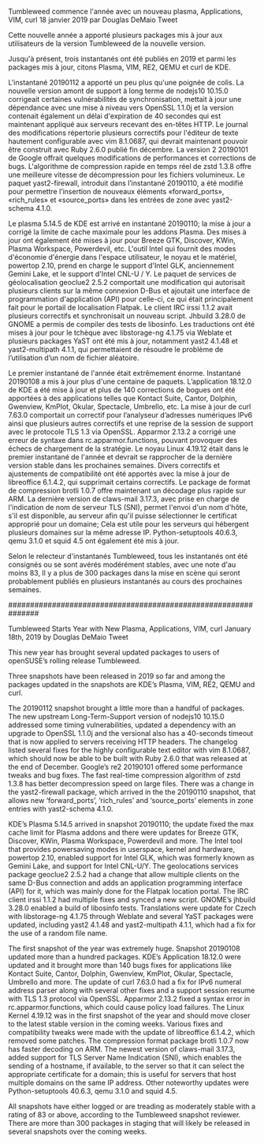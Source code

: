 Tumbleweed commence l'année avec un nouveau plasma, Applications, VIM, curl
18 janvier 2019 par Douglas DeMaio
Tweet

Cette nouvelle année a apporté plusieurs packages mis à jour aux utilisateurs de la version Tumbleweed de la nouvelle version.

Jusqu'à présent, trois instantanés ont été publiés en 2019 et parmi les packages mis à jour, citons Plasma, VIM, RE2, QEMU et curl de KDE.

L'instantané 20190112 a apporté un peu plus qu'une poignée de colis. La nouvelle version amont de support à long terme de nodejs10 10.15.0 corrigeait certaines vulnérabilités de synchronisation, mettait à jour une dépendance avec une mise à niveau vers OpenSSL 1.1.0j et la version contenait également un délai d'expiration de 40 secondes qui est maintenant appliqué aux serveurs recevant des en-têtes HTTP. Le journal des modifications répertorie plusieurs correctifs pour l'éditeur de texte hautement configurable avec vim 8.1.0687, qui devrait maintenant pouvoir être construit avec Ruby 2.6.0 publié fin décembre. La version 2 20190101 de Google offrait quelques modifications de performances et corrections de bugs. L'algorithme de compression rapide en temps réel de zstd 1.3.8 offre une meilleure vitesse de décompression pour les fichiers volumineux. Le paquet yast2-firewall, introduit dans l’instantané 20190110, a été modifié pour permettre l’insertion de nouveaux éléments «forward_ports», «rich_rules» et «source_ports» dans les entrées de zone avec yast2-schema 4.1.0.

Le plasma 5.14.5 de KDE est arrivé en instantané 20190110; la mise à jour a corrigé la limite de cache maximale pour les addons Plasma. Des mises à jour ont également été mises à jour pour Breeze GTK, Discover, KWin, Plasma Workspace, Powerdevil, etc. L'outil Intel qui fournit des modes d'économie d'énergie dans l'espace utilisateur, le noyau et le matériel, powertop 2.10, prend en charge le support d'Intel GLK, anciennement Gemini Lake, et le support d'Intel CNL-U / Y. Le paquet de services de géolocalisation geoclue2 2.5.2 comportait une modification qui autorisait plusieurs clients sur la même connexion D-Bus et ajoutait une interface de programmation d'application (API) pour celle-ci, ce qui était principalement fait pour le portail de localisation Flatpak. Le client IRC irssi 1.1.2 avait plusieurs correctifs et synchronisait un nouveau script. Jhbuild 3.28.0 de GNOME a permis de compiler des tests de libosinfo. Les traductions ont été mises à jour pour le tchèque avec libstorage-ng 4.1.75 via Weblate et plusieurs packages YaST ont été mis à jour, notamment yast2 4.1.48 et yast2-multipath 4.1.1, qui permettaient de résoudre le problème de l’utilisation d’un nom de fichier aléatoire.

Le premier instantané de l'année était extrêmement énorme. Instantané 20190108 a mis à jour plus d'une centaine de paquets. L’application 18.12.0 de KDE a été mise à jour et plus de 140 corrections de bogues ont été apportées à des applications telles que Kontact Suite, Cantor, Dolphin, Gwenview, KmPlot, Okular, Spectacle, Umbrello, etc. La mise à jour de curl 7.63.0 comportait un correctif pour l’analyseur d’adresses numériques IPv6 ainsi que plusieurs autres correctifs et une reprise de la session de support avec le protocole TLS 1.3 via OpenSSL. Apparmor 2.13.2 a corrigé une erreur de syntaxe dans rc.apparmor.functions, pouvant provoquer des échecs de chargement de la stratégie. Le noyau Linux 4.19.12 était dans le premier instantané de l'année et devrait se rapprocher de la dernière version stable dans les prochaines semaines. Divers correctifs et ajustements de compatibilité ont été apportés avec la mise à jour de libreoffice 6.1.4.2, qui supprimait certains correctifs. Le package de format de compression brotli 1.0.7 offre maintenant un décodage plus rapide sur ARM. La dernière version de claws-mail 3.17.3, avec prise en charge de l'indication de nom de serveur TLS (SNI), permet l'envoi d'un nom d'hôte, s'il est disponible, au serveur afin qu'il puisse sélectionner le certificat approprié pour un domaine; Cela est utile pour les serveurs qui hébergent plusieurs domaines sur la même adresse IP. Python-setuptools 40.6.3, qemu 3.1.0 et squid 4.5 ont également été mis à jour.

Selon le relecteur d'instantanés Tumbleweed, tous les instantanés ont été consignés ou se sont avérés modérément stables, avec une note d'au moins 83, Il y a plus de 300 packages dans la mise en scène qui seront probablement publiés en plusieurs instantanés au cours des prochaines semaines.

###############################################################



Tumbleweed Starts Year with New Plasma, Applications, VIM, curl
January 18th, 2019 by Douglas DeMaio
Tweet

This new year has brought several updated packages to users of openSUSE’s rolling release Tumbleweed.

Three snapshots have been released in 2019 so far and among the packages updated in the snapshots are KDE’s Plasma, VIM, RE2, QEMU and curl.

The 20190112 snapshot brought a little more than a handful of packages. The new upstream Long-Term-Support version of nodejs10 10.15.0 addressed some timing vulnerabilities, updated a dependency with an upgrade to OpenSSL 1.1.0j and the versional also has a 40-seconds timeout that is now applied to servers receiving HTTP headers. The changelog listed several fixes for the highly configurable text editor with vim 8.1.0687, which should now be able to be built with Ruby 2.6.0 that was released at the end of December. Google’s re2 20190101 offered some performance tweaks and bug fixes. The fast real-time compression algorithm of zstd 1.3.8 has better decompression speed on large files. There was a change in the yast2-firewall package, which arrived in the the 20190110 snapshot, that allows new ‘forward_ports’, ‘rich_rules’ and ‘source_ports’ elements in zone entries with yast2-schema 4.1.0.

KDE’s Plasma 5.14.5 arrived in snapshot 20190110; the update fixed the max cache limit for Plasma addons and there were updates for Breeze GTK, Discover, KWin, Plasma Workspace, Powerdevil and more. The Intel tool that provides powersaving modes in userspace, kernel and hardware, powertop 2.10, enabled support for Intel GLK, which was formerly known as Gemini Lake, and support for Intel CNL-U/Y. The geolocations services package geoclue2 2.5.2 had a change that allow multiple clients on the same D-Bus connection and adds an application programming interface (API) for it, which was mainly done for the Flatpak location portal. The IRC client irssi 1.1.2 had multiple fixes and synced a new script. GNOME’s jhbuild 3.28.0 enabled a build of libosinfo tests. Translations were update for Czech with libstorage-ng 4.1.75 through Weblate and several YaST packages were updated, including yast2 4.1.48 and yast2-multipath 4.1.1, which had a fix for the use of a random file name.

The first snapshot of the year was extremely huge. Snapshot 20190108 updated more than a hundred packages. KDE’s Application 18.12.0 were updated and it brought more than 140 bugs fixes for applications like Kontact Suite, Cantor, Dolphin, Gwenview, KmPlot, Okular, Spectacle, Umbrello and more. The update of curl 7.63.0 had a fix for IPv6 numeral address parser along with several other fixes and a support session resume with TLS 1.3 protocol via OpenSSL. Apparmor 2.13.2 fixed a syntax error in rc.apparmor.functions, which could cause policy load failures. The Linux Kernel 4.19.12 was in the first snapshot of the year and should move closer to the latest stable version in the coming weeks. Various fixes and compatibility tweaks were made with the update of libreoffice 6.1.4.2, which removed some patches. The compression format package brotli 1.0.7 now has faster decoding on ARM. The newest version of claws-mail 3.17.3, added support for TLS Server Name Indication (SNI), which enables the sending of a hostname, if available, to the server so that it can select the appropriate certificate for a domain; this is useful for servers that host multiple domains on the same IP address. Other noteworthy updates were  Python-setuptools 40.6.3, qemu 3.1.0 and squid 4.5.

All snapshots have either logged or are treading as moderately stable with a rating of 83 or above, according to the Tumbleweed snapshot reviewer. There are more than 300 packages in staging that will likely be released in several snapshots over the coming weeks.
